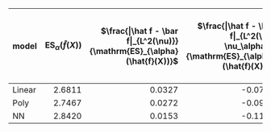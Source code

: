 | model   |   $\mathrm{ES}_{\alpha}(\hat{f}(X))$ |   $\frac{\|\hat f - \bar f\|_{L^2(\nu)}}{\mathrm{ES}_{\alpha}(\hat{f}(X))}$ |   $\frac{\|\hat f - \bar f\|_{L^2(\hat \nu_\alpha)}}{\mathrm{ES}_{\alpha}(\hat{f}(X))}$ |   $\frac{\|\hat f - \bar f\|_{L^2(\nu)}}{\|\bar f\|_{L^2(\nu)}}$ |   $\frac{\|\hat f - \bar f\|_{L^2(\hat \nu_\alpha)}}{\|\bar f\|_{L^2(\hat \nu_\alpha)}}$ |
|:--------|-------------------------------------:|----------------------------------------------------------------------------:|----------------------------------------------------------------------------------------:|-----------------------------------------------------------------:|-----------------------------------------------------------------------------------------:|
| Linear  |                               2.6811 |                                                                      0.0327 |                                                                                 -0.0732 |                                                           0.0547 |                                                                                  -0.1227 |
| Poly    |                               2.7467 |                                                                      0.0272 |                                                                                 -0.0986 |                                                           0.0467 |                                                                                  -0.1692 |
| NN      |                               2.8420 |                                                                      0.0153 |                                                                                 -0.1169 |                                                           0.0272 |                                                                                  -0.2076 |